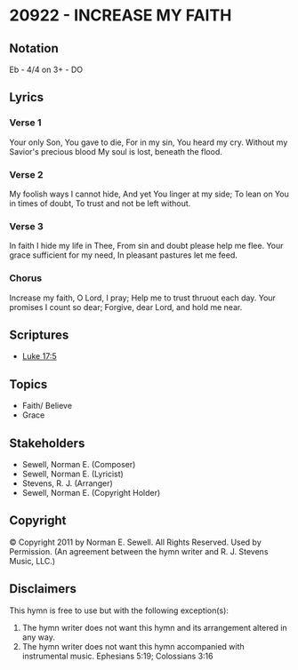 # 20922 - INCREASE MY FAITH

## Notation

Eb - 4/4 on 3+ - DO

## Lyrics

### Verse 1

Your only Son, You gave to die, For in my sin, You heard my cry. Without my Savior's precious blood My soul is lost, beneath the flood.

### Verse 2

My foolish ways I cannot hide, And yet You linger at my side; To lean on You in times of doubt, To trust and not be left without. 

### Verse 3

In faith I hide my life in Thee, From sin and doubt please help me flee. Your grace sufficient for my need, In pleasant pastures let me feed. 

### Chorus

Increase my faith, O Lord, I pray; Help me to trust thruout each day. Your promises I count so dear; Forgive, dear Lord, and hold me near.


## Scriptures

- [Luke 17:5](https://www.biblegateway.com/passage/?search=Luke%2017%3A5)

## Topics

- Faith/ Believe
- Grace

## Stakeholders

- Sewell, Norman E. (Composer)
- Sewell, Norman E. (Lyricist)
- Stevens, R. J. (Arranger)
- Sewell, Norman E. (Copyright Holder)

## Copyright

© Copyright 2011 by Norman E. Sewell.  All Rights Reserved. Used by Permission.
(An agreement between the hymn writer and R. J. Stevens Music, LLC.)

## Disclaimers

This hymn is free to use but with the following exception(s):
1. The hymn writer does not want this hymn and its arrangement altered in any way.
2. The hymn writer does not want this hymn accompanied with instrumental music.
Ephesians 5:19; Colossians 3:16

